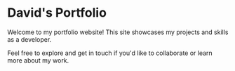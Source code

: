 # David's Portfolio

Welcome to my portfolio website! This site showcases my projects and skills as a developer.

Feel free to explore and get in touch if you'd like to collaborate or learn more about my work.
